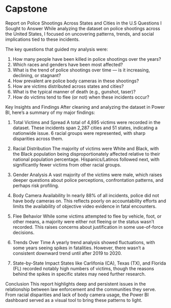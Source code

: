 # Capstone
Report on Police Shootings Across States and Cities in the U.S
Questions I Sought to Answer
While analyzing the dataset on police shootings across the United States, I focused on uncovering patterns, trends, and social implications tied to these incidents. 

The key questions that guided my analysis were:
1. How many people have been killed in police shootings over the years?
2. Which races and genders have been most affected?
3. What is the trend of police shootings over time — is it increasing, declining, or stagnant?
4. How prevalent are police body cameras in these shootings?
5. How are victims distributed across states and cities?
6. What is the typical manner of death (e.g., gunshot, taser)?
7. How do victims tend to flee (or not) when these incidents occur?

Key Insights and Findings
After cleaning and analyzing the dataset in Power BI, here’s a summary of my major findings:

1. Total Victims and Spread
A total of 4,895 victims were recorded in the dataset.
These incidents span 2,287 cities and 51 states, indicating a nationwide issue.
6 racial groups were represented, with sharp disparities across them.

2. Racial Distribution
The majority of victims were White and Black, with the Black population being disproportionately affected relative to their national population percentage.
Hispanics/Latinos followed next, with significantly fewer victims from other racial groups.

3. Gender Analysis
A vast majority of the victims were male, which raises deeper questions about police perceptions, confrontation patterns, and perhaps risk profiling.

4. Body Camera Availability
In nearly 88% of all incidents, police did not have body cameras on. This reflects poorly on accountability efforts and limits the availability of objective video evidence in fatal encounters.

6. Flee Behavior
While some victims attempted to flee by vehicle, foot, or other means, a majority were either not fleeing or the status wasn’t recorded. This raises concerns about justification in some use-of-force decisions.

8. Trends Over Time
A yearly trend analysis showed fluctuations, with some years seeing spikes in fatalities. However, there wasn’t a consistent downward trend until after 2019 to 2020.

8. State-by-State Impact
States like Carlifonia (CA), Texas (TX), and Florida (FL) recorded notably high numbers of victims, though the reasons behind the spikes in specific states may need further research. 

Conclusion
This report highlights deep and persistent issues in the relationship between law enforcement and the communities they serve. From racial disparities and lack of body camera usage, the Power BI dashboard served as a visual tool to bring these patterns to light.

